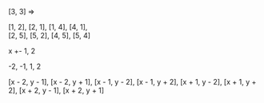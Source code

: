 [3, 3] => 
	
[1, 2], 
[2, 1], 
[1, 4], 
[4, 1],  
[2, 5], 
[5, 2],
[4, 5], 
[5, 4]

x +- 1, 2

-2, -1, 1, 2

[x - 2, y - 1], 
[x - 2, y + 1], 
[x - 1, y - 2], 
[x - 1, y + 2], 
[x + 1, y - 2], 
[x + 1, y + 2], 
[x + 2, y - 1], 
[x + 2, y + 1]